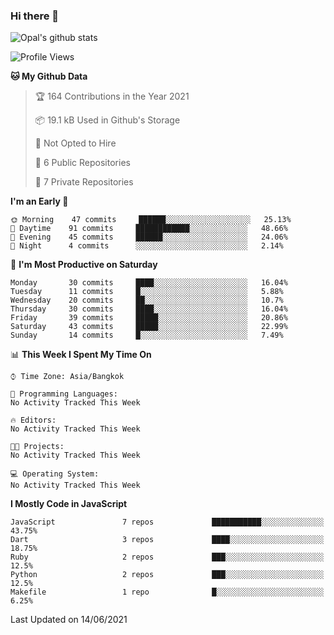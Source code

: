 ### Hi there 👋

![Opal's github stats](https://github-readme-stats.vercel.app/api?username=coolkidneversleep&count_private=true&show_icons=true&theme=radical)


<!--START_SECTION:waka-->
![Profile Views](http://img.shields.io/badge/Profile%20Views-0-blue)

**🐱 My Github Data** 

> 🏆 164 Contributions in the Year 2021
 > 
> 📦 19.1 kB Used in Github's Storage 
 > 
> 🚫 Not Opted to Hire
 > 
> 📜 6 Public Repositories 
 > 
> 🔑 7 Private Repositories  
 > 
**I'm an Early 🐤** 

```text
🌞 Morning    47 commits     ██████░░░░░░░░░░░░░░░░░░░   25.13% 
🌆 Daytime    91 commits     ████████████░░░░░░░░░░░░░   48.66% 
🌃 Evening    45 commits     ██████░░░░░░░░░░░░░░░░░░░   24.06% 
🌙 Night      4 commits      ░░░░░░░░░░░░░░░░░░░░░░░░░   2.14%

```
📅 **I'm Most Productive on Saturday** 

```text
Monday       30 commits     ████░░░░░░░░░░░░░░░░░░░░░   16.04% 
Tuesday      11 commits     █░░░░░░░░░░░░░░░░░░░░░░░░   5.88% 
Wednesday    20 commits     ██░░░░░░░░░░░░░░░░░░░░░░░   10.7% 
Thursday     30 commits     ████░░░░░░░░░░░░░░░░░░░░░   16.04% 
Friday       39 commits     █████░░░░░░░░░░░░░░░░░░░░   20.86% 
Saturday     43 commits     █████░░░░░░░░░░░░░░░░░░░░   22.99% 
Sunday       14 commits     █░░░░░░░░░░░░░░░░░░░░░░░░   7.49%

```


📊 **This Week I Spent My Time On** 

```text
⌚︎ Time Zone: Asia/Bangkok

💬 Programming Languages: 
No Activity Tracked This Week

🔥 Editors: 
No Activity Tracked This Week

🐱‍💻 Projects: 
No Activity Tracked This Week

💻 Operating System: 
No Activity Tracked This Week

```

**I Mostly Code in JavaScript** 

```text
JavaScript               7 repos             ███████████░░░░░░░░░░░░░░   43.75% 
Dart                     3 repos             ████░░░░░░░░░░░░░░░░░░░░░   18.75% 
Ruby                     2 repos             ███░░░░░░░░░░░░░░░░░░░░░░   12.5% 
Python                   2 repos             ███░░░░░░░░░░░░░░░░░░░░░░   12.5% 
Makefile                 1 repo              █░░░░░░░░░░░░░░░░░░░░░░░░   6.25%

```



 Last Updated on 14/06/2021
<!--END_SECTION:waka-->
